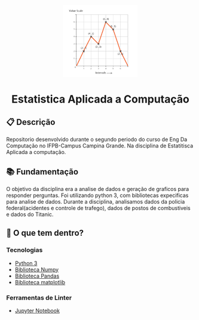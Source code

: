 <p align="center">
  <img alt="Icon" src="./graficos/line_graph.png" width="200"/>
</p>
<h1 align="center">
 Estatistica Aplicada a Computação
</h1>



## :clipboard: Descrição
Repositorio desenvolvido durante o segundo periodo do curso de Eng Da Computação no IFPB-Campus Campina Grande. Na disciplina de Estatitisca Aplicada a computação.

## :books: Fundamentação
O objetivo da disciplina era a analise de dados e geração de graficos para responder perguntas. Foi utilizando python 3, com bibliotecas expecificas para analise de dados. Durante
a disciplina, analisamos dados da policia federal(acidentes e controle de trafego), dados de postos de combustiveis e dados do Titanic.

## 🧐 O que tem dentro?

### Tecnologias
- [Python 3](https://www.python.org/downloads/)
- [Biblioteca Numpy](https://numpy.org)
- [Biblioteca Pandas](https://pandas.pydata.org)
- [Biblioteca matplotlib](https://matplotlib.org)


### Ferramentas de Linter
- [Jupyter Notebook](https://jupyter.org)



